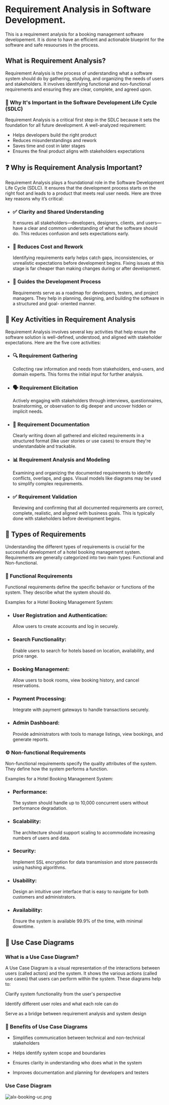 # Requirement Analysis in Software Development.

This is a requirement analysis for a booking management software developement. It is done to have an efficient and actionable blueprint for the software and safe resuourses in the process.

## What is Requirement Analysis?
Requirement Analysis is the process of understanding what a software system should do by gathering, studying, and organizing the needs of users and stakeholders. It involves identifying functional and non-functional requirements and ensuring they are clear, complete, and agreed upon.
### 🧠 Why It's Important in the Software Development Life Cycle (SDLC)
Requirement Analysis is a critical first step in the SDLC because it sets the foundation for all future development. A well-analyzed requirement:

* Helps developers build the right product
* Reduces misunderstandings and rework
* Saves time and cost in later stages
* Ensures the final product aligns with stakeholders expectations


## ❓ Why is Requirement Analysis Important?
Requirement Analysis plays a foundational role in the Software Development Life Cycle (SDLC). It ensures that the development process starts on the right foot and          leads to a product that meets real user needs. Here are three key reasons why it’s critical:

* ### ✅ Clarity and Shared Understanding
  It ensures all stakeholders—developers, designers, clients, and users—have a clear and common understanding of what the software should do. This reduces confusion and        sets expectations early.

* ### 💸 Reduces Cost and Rework
  Identifying requirements early helps catch gaps, inconsistencies, or unrealistic expectations before development begins. Fixing issues at this stage is far cheaper           than making changes during or after development.

* ### 🎯 Guides the Development Process
  Requirements serve as a roadmap for developers, testers, and project managers. They help in planning, designing, and building the software in a structured and goal-          oriented manner.

## 🧩 Key Activities in Requirement Analysis
Requirement Analysis involves several key activities that help ensure the software solution is well-defined, understood, and aligned with stakeholder expectations. Here are the five core activities:

* ### 🔍 Requirement Gathering
  Collecting raw information and needs from stakeholders, end-users, and domain experts. This forms the initial input for further analysis.

* ### 🗣️ Requirement Elicitation
  Actively engaging with stakeholders through interviews, questionnaires, brainstorming, or observation to dig deeper and uncover hidden or implicit needs.

* ### 📝 Requirement Documentation
  Clearly writing down all gathered and elicited requirements in a structured format (like user stories or use cases) to ensure they're understandable and trackable.

* ### 📊 Requirement Analysis and Modeling
  Examining and organizing the documented requirements to identify conflicts, overlaps, and gaps. Visual models like diagrams may be used to simplify complex requirements.

* ### ✅ Requirement Validation
  Reviewing and confirming that all documented requirements are correct, complete, realistic, and aligned with business goals. This is typically done with stakeholders         before development begins.


## 🧾 Types of Requirements
Understanding the different types of requirements is crucial for the successful development of a hotel booking management system. Requirements are generally categorized into two main types: Functional and Non-functional.

### 🔧 Functional Requirements
Functional requirements define the specific behavior or functions of the system. They describe what the system should do.

Examples for a Hotel Booking Management System:

* ### User Registration and Authentication:
  Allow users to create accounts and log in securely.

* ### Search Functionality:
  Enable users to search for hotels based on location, availability, and price range.

* ### Booking Management:
  Allow users to book rooms, view booking history, and cancel reservations.

* ### Payment Processing:
  Integrate with payment gateways to handle transactions securely.

* ### Admin Dashboard:
  Provide administrators with tools to manage listings, view bookings, and generate reports.

### ⚙️ Non-functional Requirements
Non-functional requirements specify the quality attributes of the system. They define how the system performs a function.

Examples for a Hotel Booking Management System:

* ### Performance:
  The system should handle up to 10,000 concurrent users without performance degradation.

* ### Scalability:
  The architecture should support scaling to accommodate increasing numbers of users and data.

* ### Security:
  Implement SSL encryption for data transmission and store passwords using hashing algorithms.

* ### Usability:
  Design an intuitive user interface that is easy to navigate for both customers and administrators.

* ### Availability:
  Ensure the system is available 99.9% of the time, with minimal downtime.


## 🎯 Use Case Diagrams

### What is a Use Case Diagram?
A Use Case Diagram is a visual representation of the interactions between users (called actors) and the system. It shows the various actions (called use cases) that users can perform within the system. These diagrams help to:

Clarify system functionality from the user's perspective

Identify different user roles and what each role can do

Serve as a bridge between requirement analysis and system design

### 🧾 Benefits of Use Case Diagrams
* Simplifies communication between technical and non-technical stakeholders

* Helps identify system scope and boundaries

* Ensures clarity in understanding who does what in the system

* Improves documentation and planning for developers and testers

### Use Case Diagram
![alx-booking-uc.png](https://github.com/user-attachments/assets/e2b0a40a-858d-4f22-9c9a-aa63e914704a)
